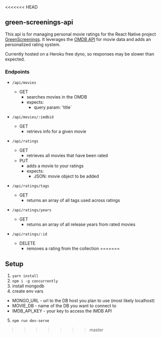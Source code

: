 <<<<<<< HEAD
## green-screenings-api

This api is for managing personal movie ratings for the React Native project [GreenScreenings](https://github.com/kjintroverted/green-screenings). It leverages the [OMDB API](http://www.omdbapi.com/) for movie data and adds an personalized rating system.

Currently hosted on a Heroku free dyno, so responses may be slower than expected.

### Endpoints

* `/api/movies`
  * GET 
    * searches movies in the OMDB
    * expects:
      * query param: 'title`

* `/api/movies/:imdbid`
  * GET
    * retrievs info for a given movie
    
* `/api/ratings`
  * GET
    * retrieves all movies that have been rated
  * PUT
    * adds a movie to your ratings
    * expects:
      * JSON: movie object to be added

* `/api/ratings/tags`
  * GET
    * returns an array of all tags used across ratings
    

* `/api/ratings/years`
  * GET
    * returns an array of all release years from rated movies
    
* `/api/ratings/:id`
  * DELETE
    * removes a rating from the collection
=======
## Setup

1. `yarn install`
2. `npm i -g concurrently`
3. install mongodb
4. create env vars
  * MONGO_URL - url to the DB host you plan to use (most likely localhost)
  * MOVIE_DB - name of the DB you want to connect to
  * IMDB_API_KEY - your key to access the IMDB API
5. `npm run dev-serve`
>>>>>>> master
